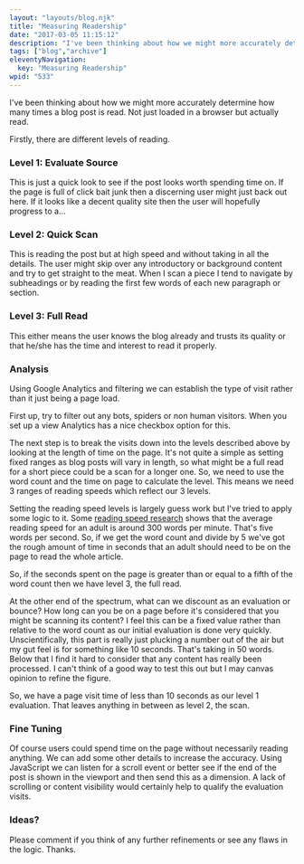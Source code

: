 ```yaml
---
layout: "layouts/blog.njk"
title: "Measuring Readership"
date: "2017-03-05 11:15:12"
description: "I've been thinking about how we might more accurately determine how many times a blog post is read"
tags: ["blog","archive"]
eleventyNavigation:
  key: "Measuring Readership"
wpid: "533"
---
```

I've been thinking about how we might more accurately determine how many times a blog post is read. Not just loaded in a browser but actually read.

Firstly, there are different levels of reading.
<h3>Level 1: Evaluate Source</h3>
This is just a quick look to see if the post looks worth spending time on. If the page is full of click bait junk then a discerning user might just back out here. If it looks like a decent quality site then the user will hopefully progress to a...
<h3>Level 2: Quick Scan</h3>
This is reading the post but at high speed and without taking in all the details. The user might skip over any introductory or background content and try to get straight to the meat. When I scan a piece I tend to navigate by subheadings or by reading the first few words of each new paragraph or section.
<h3>Level 3: Full Read</h3>
This either means the user knows the blog already and trusts its quality or that he/she has the time and interest to read it properly.
<h3>Analysis</h3>
Using Google Analytics and filtering we can establish the type of visit rather than it just being a page load.

First up, try to filter out any bots, spiders or non human visitors. When you set up a view Analytics has a nice checkbox option for this.

The next step is to break the visits down into the levels described above by looking at the length of time on the page. It's not quite a simple as setting fixed ranges as blog posts will vary in length, so what might be a full read for a short piece could be a scan for a longer one. So, we need to use the word count and the time on page to calculate the level. This means we need 3 ranges of reading speeds which reflect our 3 levels.

Setting the reading speed levels is largely guess work but I've tried to apply some logic to it. Some <a href="http://www.staples.com/sbd/cre/marketing/technology-research-centers/ereaders/speed-reader/" target="_blank">reading speed research</a> shows that the average reading speed for an adult is around 300 words per minute. That's five words per second. So, if we get the word count and divide by 5 we've got the rough amount of time in seconds that an adult should need to be on the page to read the whole article.

So, if the seconds spent on the page is greater than or equal to a fifth of the word count then we have level 3, the full read.

At the other end of the spectrum, what can we discount as an evaluation or bounce? How long can you be on a page before it's considered that you might be scanning its content? I feel this can be a fixed value rather than relative to the word count as our initial evaluation is done very quickly. Unscientifically, this part is really just plucking a number out of the air but my gut feel is for something like 10 seconds. That's taking in 50 words. Below that I find it hard to consider that any content has really been processed. I can't think of a good way to test this out but I may canvas opinion to refine the figure.

So, we have a page visit time of less than 10 seconds as our level 1 evaluation. That leaves anything in between as level 2, the scan.
<h3>Fine Tuning</h3>
Of course users could spend time on the page without necessarily reading anything. We can add some other details to increase the accuracy. Using JavaScript we can listen for a scroll event or better see if the end of the post is shown in the viewport and then send this as a dimension. A lack of scrolling or content visibility would certainly help to qualify the evaluation visits.
<h3>Ideas?</h3>
Please comment if you think of any further refinements or see any flaws in the logic. Thanks.